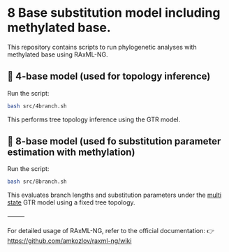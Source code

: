 

# 8 Base substitution model including methylated base.

This repository contains scripts to run phylogenetic analyses with methylated base using RAxML-NG.

## 🔹 4-base model (used for topology inference)

Run the script:

```bash
bash src/4branch.sh
```

This performs tree topology inference using the GTR model.

## 🔹 8-base model (used fo substitution parameter estimation with methylation)

Run the script:

```sh
bash src/8branch.sh
```

This evaluates branch lengths and substitution parameters under the [multi state](https://github.com/amkozlov/raxml-ng/wiki/Input-data#evolutionary-model:~:text=Morphological/multistate) GTR model using a fixed tree topology.

⸻

For detailed usage of RAxML-NG, refer to the official documentation:
👉 https://github.com/amkozlov/raxml-ng/wiki
